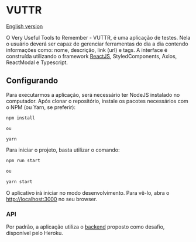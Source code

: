 # VUTTR

[English version](README-en.md)

O Very Useful Tools to Remember - VUTTR, é uma aplicação de testes. Nela o usuário deverá ser capaz de gerenciar ferramentas do dia a dia contendo informações como: nome, descrição, link (url) e tags. A interface é construída utilizando o framework [ReactJS](https://reactjs.org/), StyledComponents, Axios, ReactModal e Typescript.

## Configurando

Para executarmos a aplicação, será necessário ter NodeJS instalado no computador. Após clonar o repositório, instale os pacotes necessários com o NPM (ou Yarn, se preferir):

```bash
npm install

ou

yarn
```

Para iniciar o projeto, basta utilizar o comando:

```bash
npm run start

ou

yarn start
```

O aplicativo irá iniciar no modo desenvolvimento. Para vê-lo, abra o [http://localhost:3000](http://localhost:3000) no seu browser.

### API

Por padrão, a aplicação utiliza o [backend](https://github.com/caiodomingues/vuttr-backend) proposto como desafio, disponível pelo Heroku.
